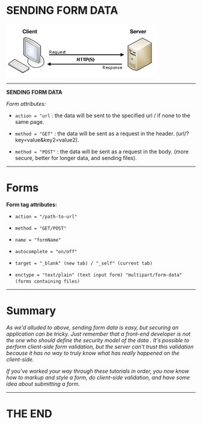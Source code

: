 # SENDING FORM DATA

![DATA](imgs/client-server.png)

---

**SENDING FORM DATA**

*Form attributes:*

- `action = "url` : the data will be sent to the specified url / if none to the same page.

- `method = "GET"` : the data will be sent as a request in the header. (url/?key=value&key2=value2).

- `method = "POST"` : the data will be sent as a request in the body. (more secure, better for longer data, and sending files).

---

# Forms

**Form tag attributes:**

- `action = "/path-to-url"`

- `method = "GET/POST"`

- `name = "formName"`

- `autocomplete = "on/off"`

- `target = "_blank" (new tab) / "_self" (current tab)`

- `enctype = "text/plain" (text input form) "multipart/form-data" (forms containing files)`

---

# Summary

*As we'd alluded to above, sending form data is easy, but securing an application can be tricky. Just remember that a front-end developer is not the one who should define the security model of the data . It's possible to perform client-side form validation, but the server can't trust this validation because it has no way to truly know what has really happened on the client-side.*

*If you've worked your way through these tutorials in order, you now know how to markup and style a form, do client-side validation, and have some idea about submitting a form.*

---

# THE END
